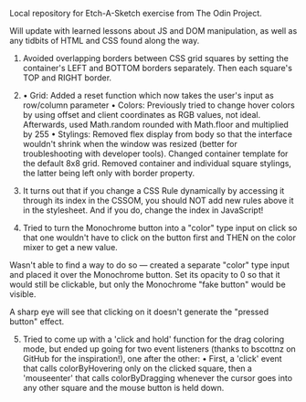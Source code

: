 Local repository for Etch-A-Sketch exercise from The Odin Project.

Will update with learned lessons about JS and DOM manipulation, as well as any tidbits of HTML and CSS found along the way.

1. Avoided overlapping borders between CSS grid squares by setting the container's LEFT and BOTTOM borders separately. Then each square's TOP and RIGHT border.

2. • Grid: Added a reset function which now takes the user's input as row/column parameter
   • Colors: Previously tried to change hover colors by using offset and client coordinates as RGB values, not ideal. Afterwards, used Math.random rounded with Math.floor and multiplied by 255
   • Stylings: Removed flex display from body so that the interface wouldn't shrink when the window was resized (better for troubleshooting with developer tools). Changed container template for the default 8x8 grid. Removed container and individual square stylings, the latter being left only with border property.

3. It turns out that if you change a CSS Rule dynamically by accessing it through its index in the CSSOM, you should NOT add new rules above it in the stylesheet. And if you do, change the index in JavaScript!

4. Tried to turn the Monochrome button into a "color" type input on click so that one wouldn't have to click on the button first and THEN on the color mixer to get a new value.

 Wasn't able to find a way to do so — created a separate "color" type input and placed it over the Monochrome button. Set its opacity to 0 so that it would still be clickable, but only the Monochrome "fake button" would be visible.

A sharp eye will see that clicking on it doesn't generate the "pressed button" effect.

5. Tried to come up with a 'click and hold' function for the drag coloring mode, but ended up going for two event listeners (thanks to bscottnz on GitHub for the inspiration!), one after the other:
   • First, a 'click' event that calls colorByHovering only on the clicked square, then a 'mouseenter' that calls colorByDragging whenever the cursor goes into any other square and the mouse button is held down.